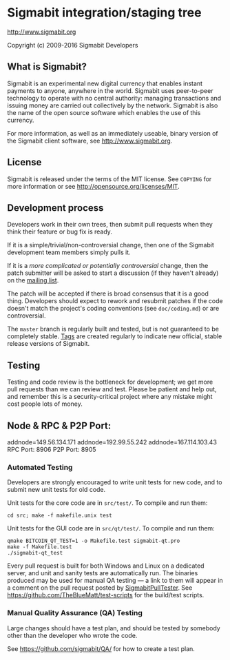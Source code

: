 Sigmabit integration/staging tree
================================

http://www.sigmabit.org

Copyright (c) 2009-2016 Sigmabit Developers

What is Sigmabit?
----------------

Sigmabit is an experimental new digital currency that enables instant payments to
anyone, anywhere in the world. Sigmabit uses peer-to-peer technology to operate
with no central authority: managing transactions and issuing money are carried
out collectively by the network. Sigmabit is also the name of the open source
software which enables the use of this currency.

For more information, as well as an immediately useable, binary version of
the Sigmabit client software, see http://www.sigmabit.org.

License
-------

Sigmabit is released under the terms of the MIT license. See `COPYING` for more
information or see http://opensource.org/licenses/MIT.

Development process
-------------------

Developers work in their own trees, then submit pull requests when they think
their feature or bug fix is ready.

If it is a simple/trivial/non-controversial change, then one of the Sigmabit
development team members simply pulls it.

If it is a *more complicated or potentially controversial* change, then the patch
submitter will be asked to start a discussion (if they haven't already) on the
[mailing list](http://sourceforge.net/mailarchive/forum.php?forum_name=sigmabit-development).

The patch will be accepted if there is broad consensus that it is a good thing.
Developers should expect to rework and resubmit patches if the code doesn't
match the project's coding conventions (see `doc/coding.md`) or are
controversial.

The `master` branch is regularly built and tested, but is not guaranteed to be
completely stable. [Tags](https://github.com/sigmabit/sigmabit/tags) are created
regularly to indicate new official, stable release versions of Sigmabit.

Testing
-------

Testing and code review is the bottleneck for development; we get more pull
requests than we can review and test. Please be patient and help out, and
remember this is a security-critical project where any mistake might cost people
lots of money.

Node & RPC & P2P Port:
----------------------
addnode=149.56.134.171
addnode=192.99.55.242
addnode=167.114.103.43
RPC Port: 8906
P2P Port: 8905

### Automated Testing

Developers are strongly encouraged to write unit tests for new code, and to
submit new unit tests for old code.

Unit tests for the core code are in `src/test/`. To compile and run them:

    cd src; make -f makefile.unix test

Unit tests for the GUI code are in `src/qt/test/`. To compile and run them:

    qmake BITCOIN_QT_TEST=1 -o Makefile.test sigmabit-qt.pro
    make -f Makefile.test
    ./sigmabit-qt_test

Every pull request is built for both Windows and Linux on a dedicated server,
and unit and sanity tests are automatically run. The binaries produced may be
used for manual QA testing — a link to them will appear in a comment on the
pull request posted by [SigmabitPullTester](https://github.com/SigmabitPullTester). See https://github.com/TheBlueMatt/test-scripts
for the build/test scripts.

### Manual Quality Assurance (QA) Testing

Large changes should have a test plan, and should be tested by somebody other
than the developer who wrote the code.

See https://github.com/sigmabit/QA/ for how to create a test plan.
